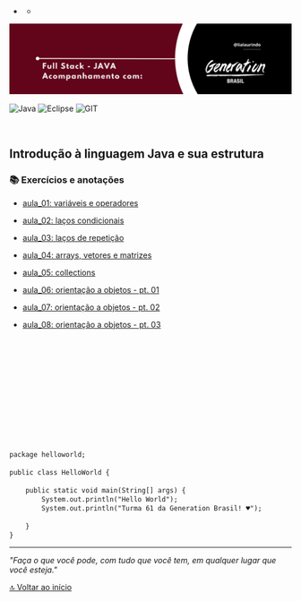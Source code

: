 - - 
<img src="/img/banner.png" alt="drawing"/>


![Java](https://img.shields.io/badge/java-%23ED8B00.svg?style=for-the-badge&logo=java&logoColor=white)
![Eclipse](https://img.shields.io/badge/Eclipse-FE7A16.svg?style=for-the-badge&logo=Eclipse&logoColor=white)
![GIT](https://img.shields.io/badge/GIT-E44C30?style=for-the-badge&logo=git&logoColor=white)


<br>

## Introdução à linguagem Java e sua estrutura ##


<div id='inicio'/> 

### 📚 Exercícios e anotações  ### 

* [aula_01: variáveis e operadores](https://github.com/lialaurindo/aulas-java/tree/main/aula_01/src)

* [aula_02: laços condicionais](https://github.com/lialaurindo/aulas-java/tree/main/aula_01/src/aula_02)
* [aula_03: laços de repetição](https://github.com/lialaurindo/aulas-java/tree/main/aula_01/src/aula_03)
* [aula_04: arrays, vetores e matrizes](https://github.com/lialaurindo/aulas-java/tree/main/aula_01/src/aula_04)
* [aula_05: collections](https://github.com/lialaurindo/aulas-java/tree/main/aula_01/src/aula_05)
* [aula_06: orientação a objetos - pt. 01]()
* [aula_07: orientação a objetos - pt. 02]()
* [aula_08: orientação a objetos - pt. 03]()

<br>
<br>
<br>
<br>
<br>
<br>
<br>
<br>
<br>
<br>
<br>

``` 
package helloworld;

public class HelloWorld {

	public static void main(String[] args) {
		System.out.println("Hello World");
		System.out.println("Turma 61 da Generation Brasil! ♥");

	}
}

```


---
*"Faça o que você pode, com tudo que você tem, em qualquer lugar que você esteja."*

[🔝 Voltar ao início](#inicio)
